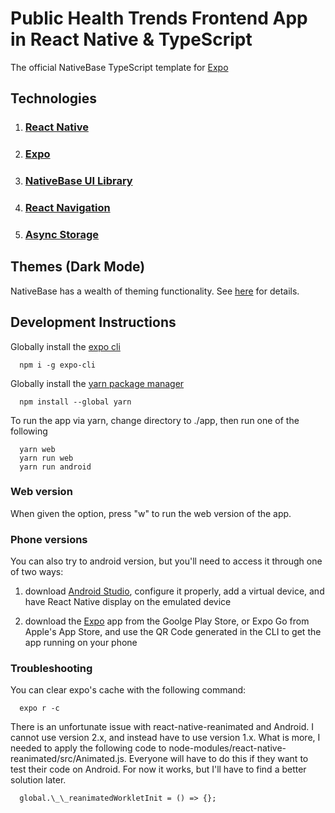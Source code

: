 # Public Health Trends Frontend App in React Native & TypeScript

The official NativeBase TypeScript template for [Expo](https://docs.expo.io/)

## Technologies

1. ### [React Native](https://reactnative.dev/docs/intro-react-native-components)

2. ### [Expo](https://docs.expo.dev/)

3. ### [NativeBase UI Library](https://docs.nativebase.io/?utm_source=HomePage&utm_medium=header&utm_campaign=NativeBase_3)

4. ### [React Navigation](https://reactnavigation.org/)

5. ### [Async Storage](https://react-native-async-storage.github.io/async-storage/docs/usage)

## Themes (Dark Mode)

NativeBase has a wealth of theming functionality. See [here](https://docs.nativebase.io/3.0.x/color-mode) for details.

## Development Instructions

Globally install the [expo cli](https://www.npmjs.com/package/expo-cli)

```
  npm i -g expo-cli
```

Globally install the [yarn package manager](https://classic.yarnpkg.com/lang/en/docs/install/#windows-stable)

```
  npm install --global yarn
```

To run the app via yarn, change directory to ./app, then run one of the following

```
  yarn web
  yarn run web
  yarn run android
```

### Web version

When given the option, press "w" to run the web version of the app.

### Phone versions

You can also try to android version, but you'll need to access it through one of two ways:

1. download [Android Studio](https://developer.android.com/studio), configure it properly, add a virtual device, and have React Native display on the emulated device

2. download the [Expo](https://expo.dev/client) app from the Goolge Play Store, or Expo Go from Apple's App Store, and use the QR Code generated in the CLI to get the app running on your phone

### Troubleshooting

You can clear expo's cache with the following command:

```
  expo r -c
```

There is an unfortunate issue with react-native-reanimated and Android. I cannot use version 2.x, and instead have to use version 1.x. What is more, I needed to apply the following code to node-modules/react-native-reanimated/src/Animated.js. Everyone will have to do this if they want to test their code on Android. For now it works, but I'll have to find a better solution later.

```
  global.\_\_reanimatedWorkletInit = () => {};
```
